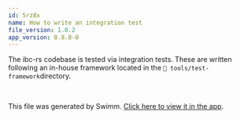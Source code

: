 ```yaml
---
id: 5rz8x
name: How to write an integration test
file_version: 1.0.2
app_version: 0.8.8-0
---
```


The ibc-rs codebase is tested via integration tests. These are written following an in-house framework located in the `📄 tools/test-framework`directory.

<br/>

This file was generated by Swimm. [Click here to view it in the app](https://app.swimm.io/repos/Z2l0aHViJTNBJTNBaWJjLXJzJTNBJTNBc2VhbmNoZW4xOTkx/docs/5rz8x).